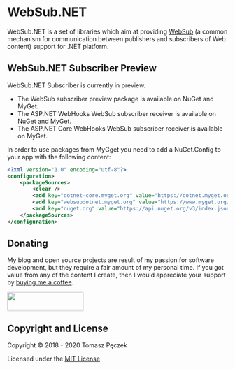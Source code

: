 # WebSub.NET

WebSub.NET is a set of libraries which aim at providing [WebSub](https://www.w3.org/TR/websub/) (a common mechanism for communication between publishers and subscribers of Web content) support for .NET platform.

## WebSub.NET Subscriber Preview

WebSub.NET Subscriber is currently in preview.

- The WebSub subscriber preview package is available on NuGet and MyGet.
- The ASP.NET WebHooks WebSub subscriber receiver is available on NuGet and MyGet.
- The ASP.NET Core WebHooks WebSub subscriber receiver is available on MyGet.

In order to use packages from MyGget you need to add a NuGet.Config to your app with the following content:

```xml
<?xml version="1.0" encoding="utf-8"?>
<configuration>
    <packageSources>
        <clear />
        <add key="dotnet-core.myget.org" value="https://dotnet.myget.org/F/dotnet-core/api/v3/index.json" />
        <add key="websubdotnet.myget.org" value="https://www.myget.org/F/websubdotnet/api/v3/index.json" />
        <add key="nuget.org" value="https://api.nuget.org/v3/index.json" />
    </packageSources>
</configuration>
```

## Donating

My blog and open source projects are result of my passion for software development, but they require a fair amount of my personal time. If you got value from any of the content I create, then I would appreciate your support by [buying me a coffee](https://www.buymeacoffee.com/tpeczek).

<a href="https://www.buymeacoffee.com/tpeczek"><img src="https://www.buymeacoffee.com/assets/img/custom_images/black_img.png" style="height: 41px !important;width: 174px !important;box-shadow: 0px 3px 2px 0px rgba(190, 190, 190, 0.5) !important;-webkit-box-shadow: 0px 3px 2px 0px rgba(190, 190, 190, 0.5) !important;"  target="_blank"></a>

## Copyright and License

Copyright © 2018 - 2020 Tomasz Pęczek

Licensed under the [MIT License](https://github.com/tpeczek/WebSub.NET/blob/master/LICENSE.md)